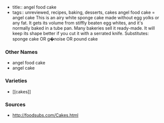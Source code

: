 - title:: angel food cake
- tags:: unreviewed, recipes, baking, desserts, cakes
angel food cake = angel cake This is an airy white sponge cake made without egg yolks or any fat. It gets its volume from stiffly beaten egg whites, and it's normally baked in a tube pan. Many bakeries sell it ready-made. It will keep its shape better if you cut it with a serrated knife. Substitutes: sponge cake OR g�noise OR pound cake

### Other Names

* angel food cake
* angel cake

### Varieties

* [[cakes]]

### Sources
* http://foodsubs.com/Cakes.html
